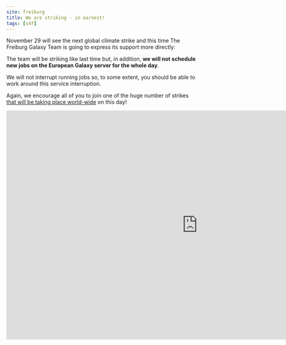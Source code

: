 ```yaml
---
site: freiburg
title: We are striking - in earnest!
tags: [s4f]
---
```


November 29 will see the next global climate strike and this time The Freiburg
Galaxy Team is going to express its support more directly:

The team will be striking like last time but, in addition, **we will not
schedule new jobs on the European Galaxy server for the whole day**.

We will not interrupt running jobs so, to some extent, you should be able to
work around this service interruption.

Again, we encourage all of you to join one of the huge number of strikes
[that will be taking place world-wide](https://fridaysforfuture.org/statistics/map?d=2019-11-29) on this day!

<div class="multiple-img">
        <iframe width="1000" height="600" src="https://globalclimatestrike.net/#map" frameborder="0" allowfullscreen></iframe>
</div>

